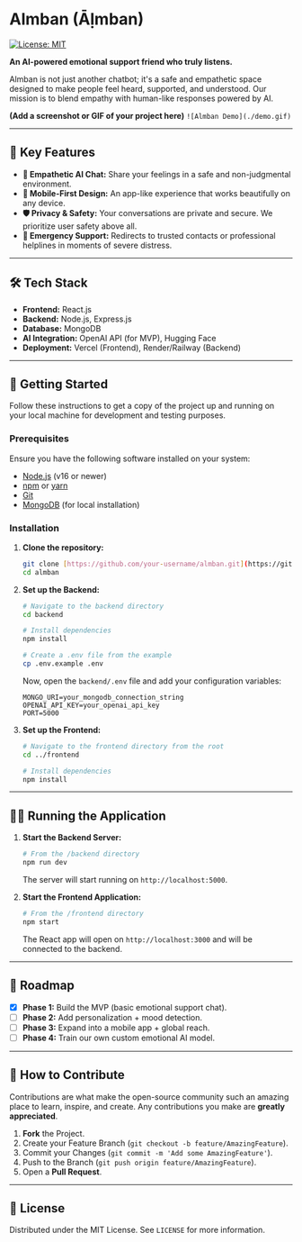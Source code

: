 # Almban (Āḷmban)

[![License: MIT](https://img.shields.io/badge/License-MIT-yellow.svg)](https://opensource.org/licenses/MIT)

**An AI-powered emotional support friend who truly listens.**

Almban is not just another chatbot; it's a safe and empathetic space designed to make people feel heard, supported, and understood. Our mission is to blend empathy with human-like responses powered by AI.

**(Add a screenshot or GIF of your project here)**
`![Almban Demo](./demo.gif)`

---

## 🌟 Key Features

* **💬 Empathetic AI Chat:** Share your feelings in a safe and non-judgmental environment.
* **📱 Mobile-First Design:** An app-like experience that works beautifully on any device.
* **🛡️ Privacy & Safety:** Your conversations are private and secure. We prioritize user safety above all.
* **🚨 Emergency Support:** Redirects to trusted contacts or professional helplines in moments of severe distress.

---

## 🛠️ Tech Stack

* **Frontend:** React.js
* **Backend:** Node.js, Express.js
* **Database:** MongoDB
* **AI Integration:** OpenAI API (for MVP), Hugging Face
* **Deployment:** Vercel (Frontend), Render/Railway (Backend)

---

## 🚀 Getting Started

Follow these instructions to get a copy of the project up and running on your local machine for development and testing purposes.

### Prerequisites

Ensure you have the following software installed on your system:
* [Node.js](https://nodejs.org/) (v16 or newer)
* [npm](https://www.npmjs.com/) or [yarn](https://yarnpkg.com/)
* [Git](https://git-scm.com/)
* [MongoDB](https://www.mongodb.com/try/download/community) (for local installation)

### Installation

1.  **Clone the repository:**
    ```bash
    git clone [https://github.com/your-username/almban.git](https://github.com/your-username/almban.git)
    cd almban
    ```

2.  **Set up the Backend:**
    ```bash
    # Navigate to the backend directory
    cd backend

    # Install dependencies
    npm install

    # Create a .env file from the example
    cp .env.example .env
    ```
    Now, open the `backend/.env` file and add your configuration variables:
    ```env
    MONGO_URI=your_mongodb_connection_string
    OPENAI_API_KEY=your_openai_api_key
    PORT=5000
    ```

3.  **Set up the Frontend:**
    ```bash
    # Navigate to the frontend directory from the root
    cd ../frontend

    # Install dependencies
    npm install
    ```

---

## 🏃‍♂️ Running the Application

1.  **Start the Backend Server:**
    ```bash
    # From the /backend directory
    npm run dev
    ```
    The server will start running on `http://localhost:5000`.

2.  **Start the Frontend Application:**
    ```bash
    # From the /frontend directory
    npm start
    ```
    The React app will open on `http://localhost:3000` and will be connected to the backend.

---

## 📅 Roadmap

-   [x] **Phase 1:** Build the MVP (basic emotional support chat).
-   [ ] **Phase 2:** Add personalization + mood detection.
-   [ ] **Phase 3:** Expand into a mobile app + global reach.
-   [ ] **Phase 4:** Train our own custom emotional AI model.

---

## 🤝 How to Contribute

Contributions are what make the open-source community such an amazing place to learn, inspire, and create. Any contributions you make are **greatly appreciated**.

1.  **Fork** the Project.
2.  Create your Feature Branch (`git checkout -b feature/AmazingFeature`).
3.  Commit your Changes (`git commit -m 'Add some AmazingFeature'`).
4.  Push to the Branch (`git push origin feature/AmazingFeature`).
5.  Open a **Pull Request**.

---

## 📄 License

Distributed under the MIT License. See `LICENSE` for more information.
